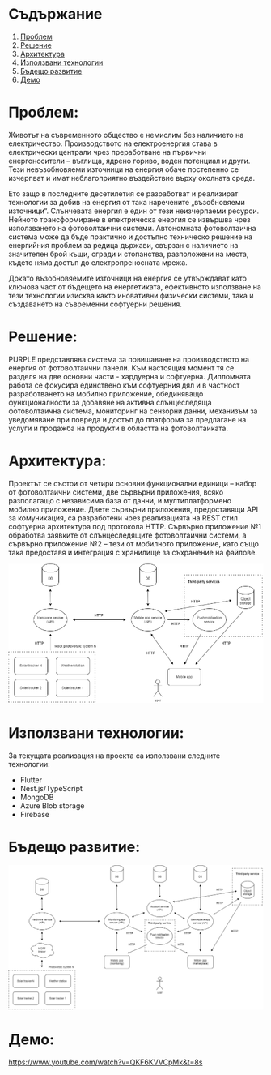 # Съдържание

1. [Проблем](#проблем)
2. [Решение](#решение)
3. [Архитектура](#архитектура)
4. [Използвани технологии](#използвани-технологии)
5. [Бъдещо развитие](#бъдещо-развитие)
6. [Демо](#демо)

# Проблем:

Животът на съвременното общество е немислим без наличието на електричество. Производството на електроенергия става в електрически централи чрез преработване на първични енергоносители – въглища, ядрено гориво, воден потенциал и други. Тези невъзобновяеми източници на енергия обаче постепенно се изчерпват и имат неблагоприятно въздействие върху околната среда.

Ето защо в последните десетилетия се разработват и реализират технологии за добив на енергия от така наречените „възобновяеми източници“. Слънчевата енергия е един от тези неизчерпаеми ресурси. Нейното трансформиране в електрическа енергия се извършва чрез използването на фотоволтаични системи. Автономната фотоволтаична система може да бъде практично и достъпно техническо решение на енергийния проблем за редица държави, свързан с наличието на значителен брой къщи, сгради и стопанства, разположени на места, където няма достъп до електропреносната мрежа.

Докато възобновяемите източници на енергия се утвърждават като ключова част от бъдещето на енергетиката, ефективното използване на тези технологии изисква както иновативни физически системи, така и създаването на съвременни софтуерни решения.

# Решение:

PURPLE представлява система за повишаване на производството на енергия от фотоволтаични панели. Към настоящия момент тя се разделя на две основни части - хардуерна и софтуерна. Дипломната работа се фокусира единствено към софтуерния дял и в частност разработването на мобилно приложение, обединяващо функционалности за добавяне на активна слънцеследяща фотоволтаична система, мониторинг на сензорни данни, механизъм за уведомяване при повреда и достъп до платформа за предлагане на услуги и продажба на продукти в областта на фотоволтаиката.

# Архитектура:

Проектът се състои от четири основни функционални единици – набор от фотоволтаични системи, две сървърни приложения, всяко разполагащо с независима база от данни, и мултиплатформено мобилно приложение. Двете сървърни приложения, предоставящи API за комуникация, са разработени чрез реализацията на REST стил софтуерна архитектура под протокола HTTP. Сървърно приложение №1 обработва заявките от слънцеследящите фотоволтаични системи, а сървърно приложение №2 – тези от мобилното приложение, като също така предоставя и интеграция с хранилище за съхранение на файлове.

![Архитектурна схема](assets/architecture_diagram.png)

# Използвани технологии:

За текущата реализация на проекта са използвани следните технологии:
- Flutter
- Nest.js/TypeScript
- MongoDB
- Azure Blob storage
- Firebase

# Бъдещо развитие:

![План за бъдещо развитие](assets/future_development.png)

# Демо:

https://www.youtube.com/watch?v=QKF6KVVCpMk&t=8s

